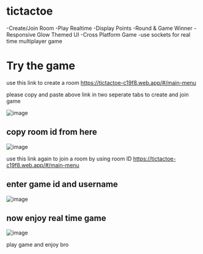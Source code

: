 # tictactoe

-Create/Join Room
-Play Realtime
-Display Points
-Round & Game Winner
-Responsive Glow Themed UI
-Cross Platform Game
-use sockets for real time multiplayer game

# Try the game 

use this link  to create a room 
https://tictactoe-c19f8.web.app/#/main-menu

please copy and paste above link in two seperate tabs to create and join game

![image](https://user-images.githubusercontent.com/53884276/168465831-38cdb0dd-654c-44af-8044-48b05152394d.png)

## copy room id from here
![image](https://user-images.githubusercontent.com/53884276/168465858-fd3571f1-00a1-46ac-8ed1-65035cdd660a.png)


use this link again to join a room by using room ID 
https://tictactoe-c19f8.web.app/#/main-menu
## enter game id and username
![image](https://user-images.githubusercontent.com/53884276/168465879-ac397ad7-d44f-4db0-ba7f-e513b29a3fc3.png)

## now enjoy real time game
![image](https://user-images.githubusercontent.com/53884276/168465921-c8405dee-9b4b-4b4e-b07b-f5a68245eeb1.png)

play game and enjoy bro

